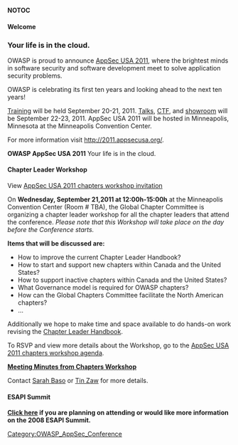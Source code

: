 __NOTOC__

#### Welcome

### Your life is in the cloud.

OWASP is proud to announce [AppSec
USA 2011](http://2011.appsecusa.org/), where the brightest minds in
software security and software development meet to solve application
security problems.

OWASP is celebrating its first ten years and looking ahead to the next
ten years\!

[Training](http://2011.appsecusa.org/training.html) will be held
September 20-21, 2011. [Talks](http://www.appsecusa.org/talks.html),
[CTF](http://2011.appsecusa.org/ctf.html), and
[showroom](http://www.appsecusa.org/sponsors.html) will be September
22-23, 2011. AppSec USA 2011 will be hosted in Minneapolis, Minnesota at
the Minneapolis Convention Center.

For more information visit <http://2011.appsecusa.org/>.

**OWASP AppSec USA 2011**
Your life is in the cloud.

#### Chapter Leader Workshop

View [AppSec USA 2011 chapters workshop
invitation](AppSec_USA_2011_chapters_workshop_invitation "wikilink")

On **Wednesday, September 21,2011 at 12:00h-15:00h** at the Minneapolis
Convention Center (Room \# TBA), the Global Chapter Committee is
organizing a chapter leader workshop for all the chapter leaders that
attend the conference. *Please note that this Workshop will take place
on the day before the Conference starts.*

**Items that will be discussed are:**

  - How to improve the current Chapter Leader Handbook?
  - How to start and support new chapters within Canada and the United
    States?
  - How to support inactive chapters within Canada and the United
    States?
  - What Governance model is required for OWASP chapters?
  - How can the Global Chapters Committee facilitate the North American
    chapters?
  - ...

Additionally we hope to make time and space available to do hands-on
work revising the [Chapter Leader
Handbook](Chapter_Leader_Handbook "wikilink").

To RSVP and view more details about the Workshop, go to the [AppSec USA
2011 chapters workshop
agenda](AppSec_USA_2011_chapters_workshop_agenda "wikilink").

**[Meeting Minutes from Chapters
Workshop](https://docs.google.com/a/owasp.org/document/d/13KyIN9F75ZcM8lPDpvwU11JgxcImYp3or6dhmcezpF0/edit)**

Contact [Sarah Baso](mailto:sarah.baso@owasp.org) or [Tin
Zaw](mailto:tin.zaw@owasp.org) for more details.

#### ESAPI Summit

**[Click here](ESAPI_Summit "wikilink") if you are planning on attending
or would like more information on the 2008 ESAPI Summit.**

<headertabs />

[Category:OWASP_AppSec_Conference](Category:OWASP_AppSec_Conference "wikilink")